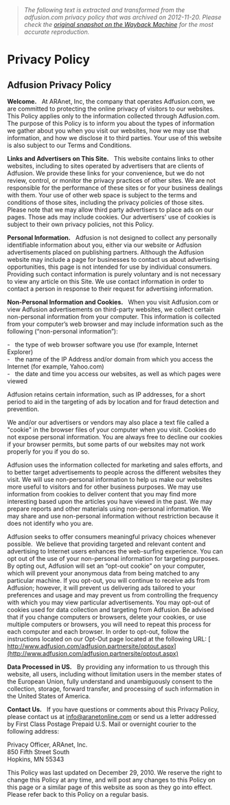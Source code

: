> *The following text is extracted and transformed from the adfusion.com privacy policy that was archived on 2012-11-20. Please check the [original snapshot on the Wayback Machine](https://web.archive.org/web/20121120204906id_/http%3A//www.adfusion.com/Privacy-Policy.aspx) for the most accurate reproduction.*

# Privacy Policy

## Adfusion Privacy Policy

**Welcome.**   At ARAnet, Inc, the company that operates Adfusion.com, we are committed to protecting the online privacy of visitors to our websites. This Policy applies only to the information collected through Adfusion.com. The purpose of this Policy is to inform you about the types of information we gather about you when you visit our websites, how we may use that information, and how we disclose it to third parties. Your use of this website is also subject to our Terms and Conditions. 

**Links and Advertisers on This Site.**   This website contains links to other websites, including to sites operated by advertisers that are clients of Adfusion. We provide these links for your convenience, but we do not review, control, or monitor the privacy practices of other sites. We are not responsible for the performance of these sites or for your business dealings with them. Your use of other web space is subject to the terms and conditions of those sites, including the privacy policies of those sites. Please note that we may allow third party advertisers to place ads on our pages. Those ads may include cookies. Our advertisers' use of cookies is subject to their own privacy policies, not this Policy. 

**Personal Information.**   Adfusion is not designed to collect any personally identifiable information about you, either via our website or Adfusion advertisements placed on publishing partners. Although the Adfusion website may include a page for businesses to contact us about advertising opportunities, this page is not intended for use by individual consumers. Providing such contact information is purely voluntary and is not necessary to view any article on this Site. We use contact information in order to contact a person in response to their request for advertising information. 

**Non-Personal Information and Cookies.**   When you visit Adfusion.com or view Adfusion advertisements on third-party websites, we collect certain non-personal information from your computer. This information is collected from your computer’s web browser and may include information such as the following (“non-personal information”):

-   the type of web browser software you use (for example, Internet Explorer)  
-   the name of the IP Address and/or domain from which you access the Internet (for example, Yahoo.com)  
-   the date and time you access our websites, as well as which pages were viewed

Adfusion retains certain information, such as IP addresses, for a short period to aid in the targeting of ads by location and for fraud detection and prevention. 

We and/or our advertisers or vendors may also place a text file called a "cookie" in the browser files of your computer when you visit. Cookies do not expose personal information. You are always free to decline our cookies if your browser permits, but some parts of our websites may not work properly for you if you do so. 

Adfusion uses the information collected for marketing and sales efforts, and to better target advertisements to people across the different websites they visit. We will use non-personal information to help us make our websites more useful to visitors and for other business purposes. We may use information from cookies to deliver content that you may find more interesting based upon the articles you have viewed in the past. We may prepare reports and other materials using non-personal information. We may share and use non-personal information without restriction because it does not identify who you are.  


Adfusion seeks to offer consumers meaningful privacy choices whenever possible.  We believe that providing targeted and relevant content and advertising to Internet users enhances the web-surfing experience. You can opt out of the use of your non-personal information for targeting purposes. By opting out, Adfusion will set an “opt-out cookie” on your computer, which will prevent your anonymous data from being matched to any particular machine. If you opt-out, you will continue to receive ads from Adfusion; however, it will prevent us delivering ads tailored to your preferences and usage and may prevent us from controlling the frequency with which you may view particular advertisements. You may opt-out of cookies used for data collection and targeting from Adfusion. Be advised that if you change computers or browsers, delete your cookies, or use multiple computers or browsers, you will need to repeat this process for each computer and each browser. In order to opt-out, follow the instructions located on our Opt-Out page located at the following URL: [ http://www.adfusion.com/adfusion.partnersite/optout.aspx](http://www.adfusion.com/adfusion.partnersite/optout.aspx)   


**Data Processed in US.**   By providing any information to us through this website, all users, including without limitation users in the member states of the European Union, fully understand and unambiguously consent to the collection, storage, forward transfer, and processing of such information in the United States of America.   


**Contact Us.**   If you have questions or comments about this Privacy Policy, please contact us at [info@aranetonline.com](mailto:info@aranetonline.com) or send us a letter addressed by First Class Postage Prepaid U.S. Mail or overnight courier to the following address:

Privacy Officer, ARAnet, Inc.  
850 Fifth Street South  
Hopkins, MN 55343

This Policy was last updated on December 29, 2010. We reserve the right to change this Policy at any time, and will post any changes to this Policy on this page or a similar page of this website as soon as they go into effect. Please refer back to this Policy on a regular basis. 
